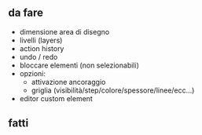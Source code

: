 ## da fare
 
 - dimensione area di disegno
 - livelli (layers)
 - action history
 - undo / redo
 - bloccare elementi (non selezionabili)
 - opzioni:
    - attivazione ancoraggio
    - griglia (visibilità/step/colore/spessore/linee/ecc...)
 - editor custom element 
  
 
## fatti

 